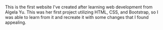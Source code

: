 This is the first website I've created after learning web development from Algela Yu. This was her first project utilizing HTML, CSS, and Bootstrap, so I was able to learn from it and recreate it with some changes that I found appealing.
